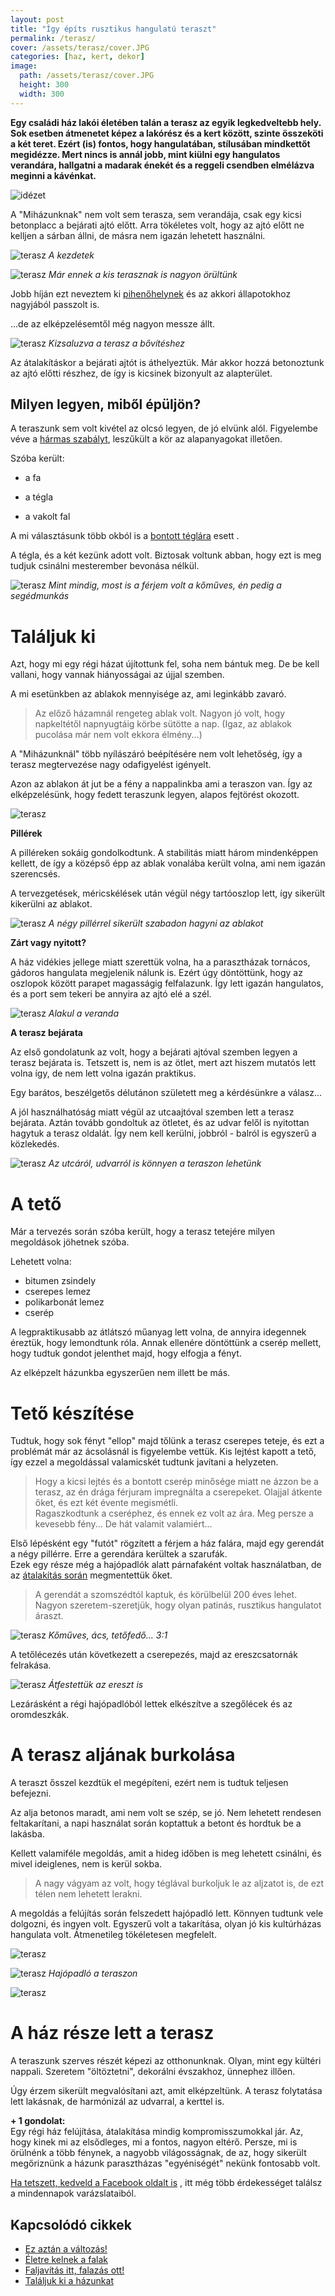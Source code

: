 ```yaml
---
layout: post
title: "Így építs rusztikus hangulatú teraszt" 
permalink: /terasz/
cover: /assets/terasz/cover.JPG
categories: [haz, kert, dekor]
image:
  path: /assets/terasz/cover.JPG
  height: 300
  width: 300
---
```





**Egy családi ház lakói életében talán a terasz az egyik legkedveltebb hely. Sok esetben átmenetet képez a lakórész és a kert között, szinte összeköti a két teret. Ezért (is) fontos, hogy hangulatában, stílusában mindkettőt megidézze. Mert nincs is annál jobb, mint kiülni egy hangulatos verandára, hallgatni a madarak énekét és a reggeli csendben elmélázva meginni a kávénkat.**

![idézet](/assets/terasz/kave.png)



A "Miházunknak" nem volt sem terasza, sem verandája, csak egy kicsi betonplacc a bejárati ajtó előtt. Arra tökéletes volt, hogy az ajtó előtt ne kelljen a sárban állni, de másra nem igazán lehetett használni.


![terasz](/assets/terasz/DSCF0008.JPG)
_A kezdetek_


![terasz](/assets/terasz/DSCF0804.JPG)
_Már ennek a kis terasznak is nagyon örültünk_


Jobb híján ezt neveztem ki [pihenőhelynek](/2019-02-12/varrogepasztal) és az akkori állapotokhoz nagyjából passzolt is. 

...de az elképzelésemtől még nagyon messze állt.

![terasz](/assets/terasz/DSCF0835j.JPG)
_Kizsaluzva a terasz a bővítéshez_

Az átalakításkor a bejárati ajtót is áthelyeztük. Már akkor hozzá betonoztunk az ajtó előtti részhez, de így is kicsinek bizonyult az alapterület. 







## Milyen legyen, miből épüljön?

A teraszunk sem volt kivétel az olcsó legyen, de jó elvünk alól. 
Figyelembe véve a [hármas szabályt](/2019-03-26/dekoráció), leszűkült a kör az alapanyagokat illetően.

Szóba került:

* a fa

* a tégla

* a vakolt fal
 


A mi választásunk több okból is a [bontott téglára](2019-04-23/tegla) esett . 

A tégla, és a két kezünk adott volt. Biztosak voltunk abban, hogy ezt is meg tudjuk csinálni mesterember bevonása nélkül.





![terasz](/assets/terasz/DSCF0871j.JPG)
_Mint mindig, most is a férjem volt a kőműves, én pedig a segédmunkás_

 
# Találjuk ki

Azt, hogy mi egy régi házat újítottunk fel, soha nem bántuk meg. De be kell vallani, hogy vannak hiányosságai az újjal szemben.

A mi esetünkben az ablakok mennyisége az, ami leginkább zavaró.

> Az előző házamnál rengeteg ablak volt. Nagyon jó volt, hogy napkeltétől napnyugtáig körbe sütötte a nap. (Igaz, az ablakok pucolása már nem volt ekkora élmény...)

A "Miházunknál" több nyílászáró beépítésére nem volt lehetőség, így a terasz megtervezése nagy odafigyelést igényelt. 

Azon az ablakon át jut be a fény a nappalinkba ami a teraszon van. Így az elképzelésünk, hogy fedett teraszunk legyen, alapos fejtörést okozott.

![terasz](/assets/terasz/DSCF0843.jpg)




**Pillérek**


A pilléreken sokáig gondolkodtunk. A stabilitás miatt három mindenképpen kellett, de így a középső épp az ablak vonalába került volna, ami nem igazán szerencsés.

A tervezgetések, méricskélések után végül négy tartóoszlop lett, így sikerült kikerülni az ablakot.

![terasz](/assets/terasz/DSCF0922.JPG)
_A négy pillérrel sikerült szabadon hagyni az ablakot_


**Zárt vagy nyitott?**

A ház vidékies jellege miatt szerettük volna, ha a parasztházak tornácos, gádoros hangulata megjelenik nálunk is. Ezért úgy döntöttünk, hogy az oszlopok között parapet magasságig felfalazunk. Így lett igazán hangulatos, és a port sem tekeri be annyira az ajtó elé a szél.

![terasz](/assets/terasz/DSCF1126.JPG)
_Alakul a veranda_

**A terasz bejárata**

Az első gondolatunk az volt, hogy a bejárati ajtóval szemben legyen a terasz bejárata is. Tetszett is, nem is az ötlet, mert azt hiszem mutatós lett volna így, de nem lett volna igazán praktikus.

Egy barátos, beszélgetős délutánon született meg a kérdésünkre a válasz...

A jól használhatóság miatt végül az utcaajtóval szemben lett a terasz bejárata. Aztán tovább gondoltuk az ötletet, és az udvar felől is nyitottan hagytuk a terasz oldalát.
Így nem kell kerülni, jobbról - balról is egyszerű a közlekedés.

![terasz](/assets/terasz/DSCF0990.JPG)
_Az utcáról, udvarról is könnyen a teraszon lehetünk_



# A tető

Már a tervezés során szóba került, hogy a terasz tetejére milyen megoldások jöhetnek szóba.

Lehetett volna:

* bitumen zsindely
* cserepes lemez 
* polikarbonát lemez
* cserép

A legpraktikusabb az átlátszó műanyag lett volna, de annyira idegennek éreztük, hogy lemondtunk róla. Annak ellenére döntöttünk a cserép mellett, hogy tudtuk gondot jelenthet majd, hogy elfogja a fényt. 

Az elképzelt házunkba egyszerűen nem illett be más. 


# Tető készítése

Tudtuk, hogy sok fényt "ellop" majd tőlünk a terasz cserepes teteje, és ezt a problémát már az ácsolásnál is figyelembe vettük. Kis lejtést kapott a tető, így ezzel a megoldással valamicskét tudtunk javítani a helyzeten.

> Hogy a kicsi lejtés és a bontott cserép minősége miatt ne ázzon be a terasz, az én drága férjuram impregnálta a cserepeket. Olajjal átkente őket, és ezt két évente megismétli.  
Ragaszkodtunk a cseréphez, és ennek ez volt az ára. Meg persze a kevesebb fény... De hát valamit valamiért... 


Első lépésként egy "futót" rögzített a férjem a ház falára, majd egy gerendát a négy pillérre. Erre a gerendára kerültek a szarufák.  
Ezek egy része még a hajópadlók alatt párnafaként voltak használatban, de az [átalakítás során](/2019-02-12/szobabetonozas) megmentettük őket.

> A gerendát a szomszédtól kaptuk, és körülbelül 200 éves lehet. Nagyon szeretem-szeretjük, hogy olyan patinás, rusztikus hangulatot áraszt.


![terasz](/assets/terasz/DSCF0986.JPG)
_Kőműves, ács, tetőfedő... 3:1_


A tetőlécezés után következett a cserepezés, majd az ereszcsatornák felrakása.

![terasz](/assets/terasz/DSCF1773.JPG)
_Átfestettük az ereszt is_

Lezárásként a régi hajópadlóból lettek elkészítve a szegőlécek és az oromdeszkák.



# A terasz aljának burkolása

A teraszt ősszel kezdtük el megépíteni, ezért nem is tudtuk teljesen befejezni.

Az alja betonos maradt, ami nem volt se szép, se jó. Nem lehetett rendesen feltakarítani, a napi használat során koptattuk a betont és hordtuk be a lakásba.

Kellett valamiféle megoldás, amit a hideg időben is meg lehetett csinálni, és mivel ideiglenes, nem is kerül sokba.

> A nagy vágyam az volt, hogy téglával burkoljuk le az aljzatot is, de ezt télen nem lehetett lerakni.

A megoldás a felújítás során felszedett hajópadló lett. Könnyen tudtunk vele dolgozni, és ingyen volt. Egyszerű volt a takarítása, olyan jó kis kultúrházas hangulata volt. Átmenetileg tökéletesen megfelelt.

![terasz](/assets/terasz/DSCF1001j.JPG)

![terasz](/assets/terasz/DSCF1007j.JPG)
_Hajópadló a teraszon_

![terasz](/assets/terasz/DSCF1128.JPG)

# A ház része lett a terasz

A teraszunk szerves részét képezi az otthonunknak. Olyan, mint egy kültéri nappali. Szeretem "öltöztetni", dekorálni évszakhoz, ünnephez illően. 

Úgy érzem sikerült megvalósítani azt, amit elképzeltünk. A terasz folytatása lett lakásnak, de harmónizál az udvarral, a kerttel is.




**+ 1 gondolat:**  
Egy régi ház felújítása, átalakítása mindig kompromisszumokkal jár. Az, hogy kinek mi az elsődleges, mi a fontos, nagyon eltérő. Persze, mi is örülnénk a több fénynek, a nagyobb világosságnak, de az, hogy sikerült megőriznünk a házunk parasztházas "egyéniségét" nekünk fontosabb volt.

<a href="https://www.facebook.com/Var%C3%A1zsolj-otthont-360330751226066/" target="_blank">Ha tetszett, kedveld a Facebook oldalt is</a> , itt még több érdekességet találsz a mindennapok varázslataiból.


## Kapcsolódó cikkek


* [Ez aztán a változás!](/2019-04-11-külsőfalak)
* [Életre kelnek a falak](/2019-03-01-színesfalak)
* [Faljavítás itt, falazás ott!](/2019-02-18/afalak)
* [Találjuk ki a házunkat](/2019-02-11/találjuk_ki)



 




